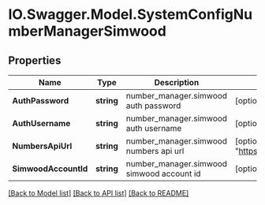 # IO.Swagger.Model.SystemConfigNumberManagerSimwood
## Properties

Name | Type | Description | Notes
------------ | ------------- | ------------- | -------------
**AuthPassword** | **string** | number_manager.simwood auth password | [optional] [default to ""]
**AuthUsername** | **string** | number_manager.simwood auth username | [optional] [default to ""]
**NumbersApiUrl** | **string** | number_manager.simwood numbers api url | [optional] [default to "https://api.simwood.com/v3/numbers"]
**SimwoodAccountId** | **string** | number_manager.simwood simwood account id | [optional] [default to ""]

[[Back to Model list]](../README.md#documentation-for-models) [[Back to API list]](../README.md#documentation-for-api-endpoints) [[Back to README]](../README.md)

